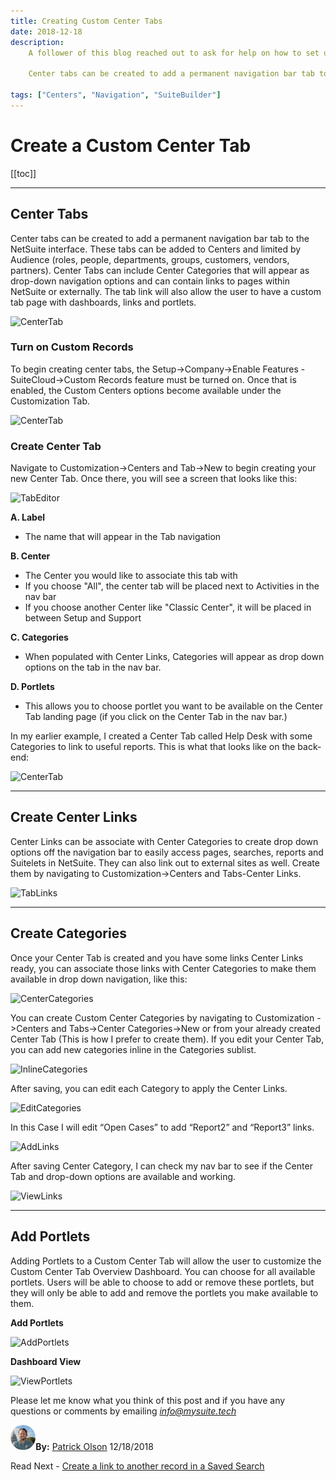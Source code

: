```yaml
---
title: Creating Custom Center Tabs
date: 2018-12-18
description:
    A follower of this blog reached out to ask for help on how to set up a Custom Center Tab, so I thought I would write up a brief how-to on Custom Center Tabs, Categories and Links.

    Center tabs can be created to add a permanent navigation bar tab to the NetSuite interface. These tabs can be added to Centers and limited by Audience (roles, people, departments, groups, customers, vendors, partners)

tags: ["Centers", "Navigation", "SuiteBuilder"]
---
```


# Create a Custom Center Tab


[[toc]]

---

## Center Tabs

Center tabs can be created to add a permanent navigation bar tab to the NetSuite interface. These tabs can be added to Centers and limited by Audience (roles, people, departments, groups, customers, vendors, partners).
Center Tabs can include Center Categories that will appear as drop-down navigation options and can contain links to pages within NetSuite or externally. The tab link will also allow the user to have a custom tab page with dashboards, links and portlets.

![CenterTab](https://i.imgur.com/4WMmLP1.png "Working Center Tab")

### Turn on Custom Records

To begin creating center tabs, the Setup->Company->Enable Features  - SuiteCloud->Custom Records feature must be turned on.
Once that is enabled, the Custom Centers options become available under the Customization Tab.

![CenterTab](https://i.imgur.com/StJcMD1.png "Configuration Links")

### Create Center Tab

Navigate to Customization->Centers and Tab->New to begin creating your new Center Tab. Once there, you will see a screen that looks like this:

![TabEditor](https://i.imgur.com/VtweFj5.png "Center Tab Editor")

**A.	Label**
- The name that will appear in the Tab navigation

**B.	Center**
- The Center you would like to associate this tab with
- If you choose "All", the center tab will be placed next to Activities in the nav bar
- If you choose another Center like "Classic Center", it will be placed in between Setup and Support

**C.	Categories**

- When populated with Center Links, Categories will appear as drop down options on the tab in the nav bar.

**D.	Portlets**

- This allows you to choose portlet you want to be available on the Center Tab landing page (if you click on the Center Tab in the nav bar.)
 
In my earlier example, I created a Center Tab called Help Desk with some Categories to link to useful reports. This is what that looks like on the back-end:

![CenterTab](https://i.imgur.com/jJmp8Oi.png "Editor Complete")

---

## Create Center Links

Center Links can be associate with Center Categories to create drop down options off the navigation bar to easily access pages, searches, reports and Suitelets in NetSuite. They can also link out to external sites as well.
Create them by navigating to Customization->Centers and Tabs-Center Links.

![TabLinks](https://i.imgur.com/t5hVhg5.png "Center Tab Links")

---

## Create Categories

Once your Center Tab is created and you have some links Center Links ready, you can associate those links with Center Categories to make them available in drop down navigation, like this:

![CenterCategories](https://i.imgur.com/YUVycUF.png "Category Example")

You can create Custom Center Categories by navigating to Customization ->Centers and Tabs->Center Categories->New or from your already created Center Tab (This is how I prefer to create them).
If you edit your Center Tab, you can add new categories inline in the Categories sublist.

![InlineCategories](https://i.imgur.com/VsscbhG.png "Create Categories")

After saving, you can edit each Category to apply the Center Links.

![EditCategories](https://i.imgur.com/zVx5TRj.png "Edit Categories")

In this Case I will edit “Open Cases” to add “Report2” and “Report3” links.

![AddLinks](https://i.imgur.com/Vq8CNrf.png "Add Links")

After saving Center Category, I can check my nav bar to see if the Center Tab and drop-down options are available and working.

![ViewLinks](https://i.imgur.com/NIyJ5h3.png "View Links")

---

## Add Portlets

Adding Portlets to a Custom Center Tab will allow the user to customize the Custom Center Tab Overview Dashboard. You can choose for all available portlets. Users will be able to choose to add or remove these portlets, but they will only be able to add and remove the portlets you make available to them.

**Add Portlets**

![AddPortlets](https://i.imgur.com/5ab3hZt.png "Add Portlets")

**Dashboard View**

![ViewPortlets](https://i.imgur.com/oAtV1If.png "View Portlets")



Please let me know what you think of this post and if you have any questions or comments by emailing [*info@mysuite.tech*](mailto:info@mysuite.tech)

<a href="https://www.linkedin.com/in/patrick-olson-pmp-csm-137a9435/" target="_blank"><img src="./img/profile.jpg" title="Patrick Olson - LinkedIn Profile" alt="Patrick Olson - LinkedIn Profile" width=8% height="auto" style="border-radius: 50%;"></a>**By:** [Patrick Olson](https://www.linkedin.com/in/patrick-olson-pmp-csm-137a9435/)
12/18/2018 

<TagList />

Read Next - [Create a link to another record in a Saved Search](https://mysuite.tech/blog/searchlinks.html)